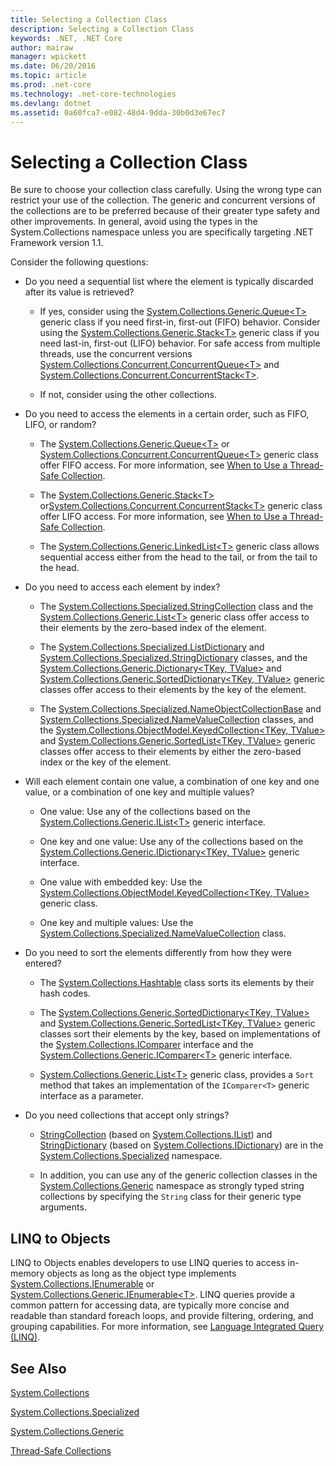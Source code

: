 ```yaml
---
title: Selecting a Collection Class
description: Selecting a Collection Class
keywords: .NET, .NET Core
author: mairaw
manager: wpickett
ms.date: 06/20/2016
ms.topic: article
ms.prod: .net-core
ms.technology: .net-core-technologies
ms.devlang: dotnet
ms.assetid: 0a60fca7-e082-48d4-9dda-30b0d3e67ec7
---
```


# Selecting a Collection Class

Be sure to choose your collection class carefully. Using the wrong type can restrict your use of the collection. The generic and concurrent versions of the collections are to be preferred because of their greater type safety and other improvements. In general, avoid using the types in the System.Collections namespace unless you are specifically targeting .NET Framework version 1.1. 

Consider the following questions:

* Do you need a sequential list where the element is typically discarded after its value is retrieved? 

    * If yes, consider using the [System.Collections.Generic.Queue&lt;T&gt;](https://docs.microsoft.com/dotnet/core/api/System.Collections.Generic.Queue%601) generic class if you need first-in, first-out (FIFO) behavior. Consider using the [System.Collections.Generic.Stack&lt;T&gt;](https://docs.microsoft.com/dotnet/core/api/System.Collections.Generic.Stack%601) generic class if you need last-in, first-out (LIFO) behavior. For safe access from multiple threads, use the concurrent versions [System.Collections.Concurrent.ConcurrentQueue&lt;T&gt;](https://docs.microsoft.com/dotnet/core/api/System.Collections.Concurrent.ConcurrentQueue%601) and [System.Collections.Concurrent.ConcurrentStack&lt;T&gt;](https://docs.microsoft.com/dotnet/core/api/System.Collections.Concurrent.ConcurrentStack%601).
    
    * If not, consider using the other collections.
    
* Do you need to access the elements in a certain order, such as FIFO, LIFO, or random?

    * The [System.Collections.Generic.Queue&lt;T&gt;](https://docs.microsoft.com/dotnet/core/api/System.Collections.Generic.Queue%601) or [System.Collections.Concurrent.ConcurrentQueue&lt;T&gt;](https://docs.microsoft.com/dotnet/core/api/System.Collections.Concurrent.ConcurrentQueue%601) generic class offer FIFO access. For more information, see [When to Use a Thread-Safe Collection](threadsafe/when-to-use-a-thread-safe-collection.md).
    
    * The [System.Collections.Generic.Stack&lt;T&gt;](https://docs.microsoft.com/dotnet/core/api/System.Collections.Generic.Stack%601) or[System.Collections.Concurrent.ConcurrentStack&lt;T&gt;](https://docs.microsoft.com/dotnet/core/api/System.Collections.Concurrent.ConcurrentStack%601) generic class offer LIFO access. For more information, see [When to Use a Thread-Safe Collection](threadsafe/when-to-use-a-thread-safe-collection.md).
    
    * The [System.Collections.Generic.LinkedList&lt;T&gt;](https://docs.microsoft.com/dotnet/core/api/System.Collections.Generic.LinkedList%601) generic class allows sequential access either from the head to the tail, or from the tail to the head.
    
* Do you need to access each element by index? 

    * The [System.Collections.Specialized.StringCollection](https://docs.microsoft.com/dotnet/core/api/System.Collections.Specialized.StringCollection) class and the [System.Collections.Generic.List&lt;T&gt;](https://docs.microsoft.com/dotnet/core/api/System.Collections.Generic.List%601) generic class offer access to their elements by the zero-based index of the element. 
    
    * The [System.Collections.Specialized.ListDictionary](https://docs.microsoft.com/dotnet/core/api/System.Collections.Specialized.ListDictionary) and [System.Collections.Specialized.StringDictionary](https://docs.microsoft.com/dotnet/core/api/System.Collections.Specialized.StringDictionary) classes, and the [System.Collections.Generic.Dictionary&lt;TKey, TValue&gt;](https://docs.microsoft.com/dotnet/core/api/System.Collections.Generic.Dictionary%602) and [System.Collections.Generic.SortedDictionary&lt;TKey, TValue&gt;](https://docs.microsoft.com/dotnet/core/api/System.Collections.Generic.SortedDictionary%602) generic classes offer access to their elements by the key of the element.
    
    * The [System.Collections.Specialized.NameObjectCollectionBase](https://docs.microsoft.com/dotnet/core/api/System.Collections.Specialized.NameObjectCollectionBase) and [System.Collections.Specialized.NameValueCollection](https://docs.microsoft.com/dotnet/core/api/System.Collections.Specialized.NameValueCollection) classes, and the [System.Collections.ObjectModel.KeyedCollection&lt;TKey, TValue&gt;](https://docs.microsoft.com/dotnet/core/api/System.Collections.ObjectModel.KeyedCollection%602) and [System.Collections.Generic.SortedList&lt;TKey, TValue&gt;](https://docs.microsoft.com/dotnet/core/api/System.Collections.Generic.SortedList%602) generic classes offer access to their elements by either the zero-based index or the key of the element.
    
* Will each element contain one value, a combination of one key and one value, or a combination of one key and multiple values? 

    * One value: Use any of the collections based on the [System.Collections.Generic.IList&lt;T&gt;](https://docs.microsoft.com/dotnet/core/api/System.Collections.Generic.IList%601) generic interface.
    
    * One key and one value: Use any of the collections based on the [System.Collections.Generic.IDictionary&lt;TKey, TValue&gt;](https://docs.microsoft.com/dotnet/core/api/System.Collections.Generic.IDictionary%602) generic interface.
    
    * One value with embedded key: Use the [System.Collections.ObjectModel.KeyedCollection&lt;TKey, TValue&gt;](https://docs.microsoft.com/dotnet/core/api/System.Collections.ObjectModel.KeyedCollection%602) generic class.
    
    * One key and multiple values: Use the [System.Collections.Specialized.NameValueCollection](https://docs.microsoft.com/dotnet/core/api/System.Collections.Specialized.NameValueCollection) class.
    
* Do you need to sort the elements differently from how they were entered? 

    * The [System.Collections.Hashtable](https://docs.microsoft.com/dotnet/core/api/System.Collections.Hashtable) class sorts its elements by their hash codes.
    
    * The [System.Collections.Generic.SortedDictionary&lt;TKey, TValue&gt;](https://docs.microsoft.com/dotnet/core/api/System.Collections.Generic.SortedDictionary%602) and [System.Collections.Generic.SortedList&lt;TKey, TValue&gt;](https://docs.microsoft.com/dotnet/core/api/System.Collections.Generic.SortedList%602) generic classes sort their elements by the key, based on implementations of the [System.Collections.IComparer](https://docs.microsoft.com/dotnet/core/api/System.Collections.IComparer) interface and the [System.Collections.Generic.IComparer&lt;T&gt;](https://docs.microsoft.com/dotnet/core/api/System.Collections.Generic.IComparer%601) generic interface.
    
    * [System.Collections.Generic.List&lt;T&gt;](https://docs.microsoft.com/dotnet/core/api/System.Collections.Generic.List%601) generic class, provides a `Sort` method that takes an implementation of the `IComparer<T>` generic interface as a parameter.
    
* Do you need collections that accept only strings? 

    * [StringCollection](https://docs.microsoft.com/dotnet/core/api/System.Collections.Specialized.StringCollection) (based on [System.Collections.IList](https://docs.microsoft.com/dotnet/core/api/System.Collections.IList)) and [StringDictionary](https://docs.microsoft.com/dotnet/core/api/System.Collections.Specialized.StringDictionary) (based on [System.Collections.IDictionary](https://docs.microsoft.com/dotnet/core/api/System.Collections.IDictionary)) are in the [System.Collections.Specialized](https://docs.microsoft.com/dotnet/core/api/System.Collections.Specialized) namespace. 
    
    * In addition, you can use any of the generic collection classes in the [System.Collections.Generic](https://docs.microsoft.com/dotnet/core/api/System.Collections.Generic) namespace as strongly typed string collections by specifying the `String` class for their generic type arguments.
    
## LINQ to Objects

LINQ to Objects enables developers to use LINQ queries to access in-memory objects as long as the object type implements [System.Collections.IEnumerable](https://docs.microsoft.com/dotnet/core/api/System.Collections.IEnumerable) or [System.Collections.Generic.IEnumerable&lt;T&gt;](https://docs.microsoft.com/dotnet/core/api/System.Collections.Generic.IEnumerable%601). LINQ queries provide a common pattern for accessing data, are typically more concise and readable than standard foreach loops, and provide filtering, ordering, and grouping capabilities. For more information, see [Language Integrated Query (LINQ)](../../languages/csharp/linq.md).

## See Also

[System.Collections](https://docs.microsoft.com/dotnet/core/api/System.Collections)

[System.Collections.Specialized](https://docs.microsoft.com/dotnet/core/api/System.Collections.Specialized)

[System.Collections.Generic](https://docs.microsoft.com/dotnet/core/api/System.Collections.Generic)

[Thread-Safe Collections](thread-safe-collections.md)
